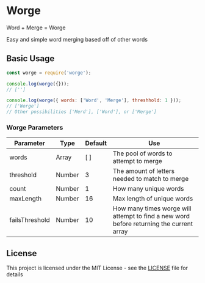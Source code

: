 # Worge
Word + Merge = Worge

Easy and simple word merging based off of other words

## Basic Usage
```javascript
const worge = require('worge');

console.log(worge({}));
// ['']

console.log(worge({ words: ['Word', 'Merge'], threshhold: 1 }));
// ['Worge']
// Other possibilities ['Merd'], ['Word'], or ['Merge']
```

### Worge Parameters
|Parameter|Type|Default|Use|
| --- | --- | --- | --- |
|words|Array|[ ]|The pool of words to attempt to merge|
|threshold|Number|3|The amount of letters needed to match to merge|
|count|Number|1|How many unique words|
|maxLength|Number|16|Max length of unique words|
|failsThreshold|Number|10|How many times worge will attempt to find a new word before returning the current array|

## License
This project is licensed under the MIT License - see the [LICENSE](LICENSE) file for details